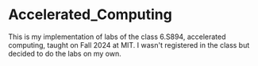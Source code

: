 # Accelerated_Computing

This is my implementation of labs of the class 6.S894, accelerated computing, taught on Fall 2024 at MIT.
I wasn't registered in the class but decided to do the labs on my own. 
